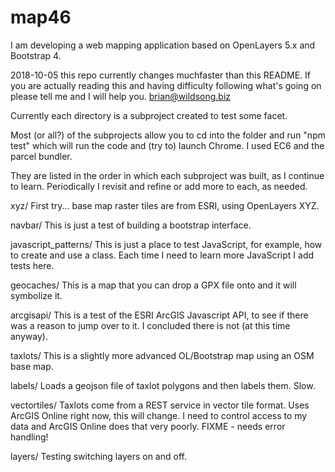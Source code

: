 ﻿# map46

I am developing a web mapping application based on OpenLayers 5.x and Bootstrap 4.

2018-10-05 this repo currently changes muchfaster than this README.
If you are actually reading this and having difficulty following
what's going on please tell me and I will help you. brian@wildsong.biz

Currently each directory is a subproject created to test some facet.

Most (or all?) of the subprojects allow you to cd into the folder and
run "npm test" which will run the code and (try to) launch Chrome. I
used EC6 and the parcel bundler.

They are listed in the order in which each subproject was built, as I
continue to learn.  Periodically I revisit and refine or add more to
each, as needed.

xyz/ 	    	First try... base map raster tiles are from ESRI,
		using OpenLayers XYZ.

navbar/		This is just a test of building a bootstrap interface.

javascript_patterns/
		This is just a place to test JavaScript, for
		example, how to create and use a class.  Each time I
		need to learn more JavaScript I add tests here.

geocaches/ 	This is a map that you can drop a GPX file onto and it will
		symbolize it.

arcgisapi/ 	This is a test of the ESRI ArcGIS Javascript API, to see if
		there was a reason to jump over to it.  I concluded
		there is not (at this time anyway).

taxlots/ 	This is a slightly more advanced OL/Bootstrap map using an
		OSM base map.

labels/		Loads a geojson file of taxlot polygons and then labels them. Slow.

vectortiles/ 	Taxlots come from a REST service in vector tile format.
		Uses ArcGIS Online right now, this will change. I need
		to control access to my data and ArcGIS Online does
		that very poorly.  FIXME - needs error handling!
		
layers/		Testing switching layers on and off.
